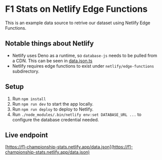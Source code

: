 # F1 Stats on Netlify Edge Functions

This is an example data source to retrive our dataset using Netlify Edge Functions.

## Notable things about Netlify

- Netlify uses Deno as a runtime, so `database-js` needs to be pulled from a CDN. This can be seen in [data.json.ts](netlify/edge-functions/data.json.ts)
- Netlify requires edge functions to exist under `netlify/edge-functions` subdirectory.

## Setup

1. Run `npm install`
2. Run `npm run dev` to start the app locally.
3. Run `npm run deploy` to deploy to Netlify.
4. Run `./node_modules/.bin/netlify env:set DATABASE_URL ...` to configure the database credential needed.

## Live endpoint

[https://f1-championship-stats.netlify.app/data.json](https://f1-championship-stats.netlify.app/data.json)
